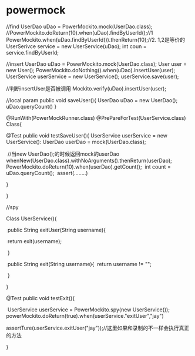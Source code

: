 # powermock

//find
UserDao uDao = PowerMockito.mock(UserDao.class);
//PowerMockito.doReturn(10).when(uDao).findByUserId();//1
PowerMockito.when(uDao.findByUserId()).thenReturn(10);//2.  1,2是等价的
UserSerivce service = new UserService(uDao);
int coun = service.findByUserId;



//insert
UserDao uDao = PowerMockito.mock(UserDao.class);
User user = new User();
PowerMockito.doNothing().when(uDao).insertUser(user);
UserService userService = new UserService();
userService.save(user);

//判断insertUser是否被调用
Mockito.verify(uDao).insertUser(user);







//local param
public void saveUser(){
	UserDao uDao = new UserDao();
	uDao.queryCount()
}



@RunWith(PowerMockRunner.class)
@PrePareForTest(UserService.class)
Class{

@Test
public void testSaveUser(){
	UserService userService = new UserService():
	UserDao userDao = mock(UserDao.class);

​	//当new UserDao();的时候返回mock的userDao
​	whenNew(UserDao.class).withNoArguments().thenReturn(userDao);
​	PowerMockito.doReturn(10).when(userDao).getCount();
​	int count = uDao.queryCount();
​	assert(……..)

}

}









//spy

Class UserService(){

​	public String exitUser(String username){

​		return exit(username);

​	}



​	public String exit(String username){
​		return username != "";

​	}

}



@Test
public void testExit(){

​	UserService userService = PowerMockito.spy(new UserService());
​	powerMockito.doReturn(true).when(userService."exitUser","jay")

​	assertTure(userService.exitUser("jay"));//这里如果和录制的不一样会执行真正的方法

}























































